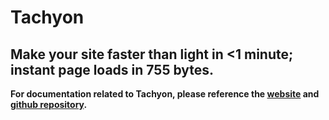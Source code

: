 # Tachyon
## Make your site faster than light in <1 minute; instant page loads in 755 bytes.

**For documentation related to Tachyon, please reference the [website](https://fasterthanlight.net/) and [github repository](https://github.com/weebney/tachyon).**